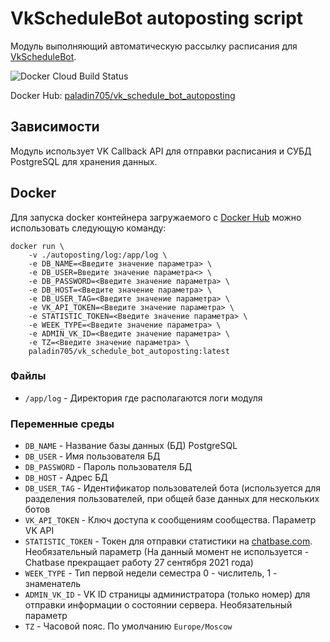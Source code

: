 # VkScheduleBot autoposting script
Модуль выполняющий автоматическую рассылку расписания для [VkScheduleBot](../vk_bot).

![Docker Cloud Build Status](https://img.shields.io/docker/cloud/build/paladin705/vk_schedule_bot_autoposting)

Docker Hub: [paladin705/vk_schedule_bot_autoposting](https://hub.docker.com/r/paladin705/vk_schedule_bot_autoposting)

## Зависимости
Модуль использует VK Callback API для отправки расписания и СУБД PostgreSQL для хранения данных.


## Docker
Для запуска docker контейнера загружаемого с [Docker Hub](https://hub.docker.com/r/paladin705/vk_schedule_bot_autoposting) можно использовать следующую команду:
```shell
docker run \
    -v ./autoposting/log:/app/log \
    -e DB_NAME=<Введите значение параметра> \
    -e DB_USER=Введите значение параметра<> \
    -e DB_PASSWORD=<Введите значение параметра> \
    -e DB_HOST=<Введите значение параметра> \
    -e DB_USER_TAG=<Введите значение параметра> \
    -e VK_API_TOKEN=<Введите значение параметра> \
    -e STATISTIC_TOKEN=<Введите значение параметра> \
    -e WEEK_TYPE=<Введите значение параметра> \
    -e ADMIN_VK_ID=<Введите значение параметра> \
    -e TZ=<Введите значение параметра> \
    paladin705/vk_schedule_bot_autoposting:latest
```

### Файлы
* `/app/log` - Директория где располагаются логи модуля

### Переменные среды

* `DB_NAME` - Название базы данных (БД) PostgreSQL
* `DB_USER` - Имя пользователя БД
* `DB_PASSWORD` - Пароль пользователя БД
* `DB_HOST` - Адрес БД
* `DB_USER_TAG` - Идентификатор пользователей бота (используется для разделения пользователей, при общей базе данных для нескольких ботов
* `VK_API_TOKEN` - Ключ доступа к сообщениям сообщества. Параметр VK API
* `STATISTIC_TOKEN` - Токен для отправки статистики на [chatbase.com](https://chatbase.com/). Необязательный параметр (На данный момент не используется - Chatbase прекращает работу 27 сентября 2021 года)
* `WEEK_TYPE` - Тип первой недели семестра 0 - числитель, 1 - знаменатель
* `ADMIN_VK_ID` - VK ID страницы администратора (только номер) для отправки информации о состоянии сервера. Необязательный параметр
* `TZ` - Часовой пояс. По умолчанию `Europe/Moscow`
